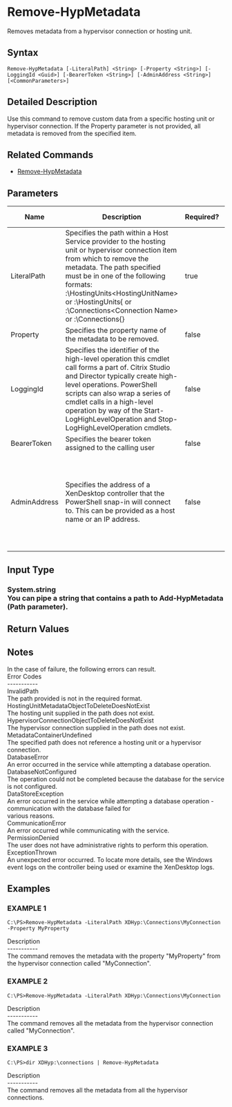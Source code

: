 ﻿# Remove-HypMetadata

   Removes metadata from a hypervisor connection or hosting unit.

## Syntax
```
Remove-HypMetadata [-LiteralPath] <String> [-Property <String>] [-LoggingId <Guid>] [-BearerToken <String>] [-AdminAddress <String>] [<CommonParameters>]
```

## Detailed Description
   Use this command to remove custom data from a specific hosting unit or hypervisor connection.  If the Property parameter is not provided, all metadata is removed from the specified item.

## Related Commands
  * [Remove-HypMetadata](Remove-HypMetadata.html)
## Parameters

| Name   | Description | Required? | Pipeline Input | Default Value |
| --- | --- | --- | --- | --- |
| LiteralPath | Specifies the path within a Host Service provider to the hosting unit or hypervisor connection item from which to remove the metadata. The path specified must be in one of the following formats: <drive>:\HostingUnits\<HostingUnitName> or  <drive>:\HostingUnits\{<HostingUnit Uid> or  <drive>:\Connections\<Connection Name> or  <drive>:\Connections\{<Connection Uid>} | true | true (ByValue) |  |
| Property | Specifies the property name of the metadata to be removed. | false | false |  |
| LoggingId | Specifies the identifier of the high-level operation this cmdlet call forms a part of. Citrix Studio and Director typically create high-level operations. PowerShell scripts can also wrap a series of cmdlet calls in a high-level operation by way of the Start-LogHighLevelOperation and Stop-LogHighLevelOperation cmdlets. | false | false |  |
| BearerToken | Specifies the bearer token assigned to the calling user | false | false |  |
| AdminAddress | Specifies the address of a XenDesktop controller that the PowerShell snap-in will connect to.  This can be provided as a host name or an IP address. | false | false | LocalHost. Once a value is provided by any cmdlet, this value will become the default. |

## Input Type
### System.string<br>    You can pipe a string that contains a path to Add-HypMetadata (Path parameter).
   
## Return Values
### 
   ## Notes
   In the case of failure, the following errors can result.<br>    Error Codes<br>    -----------<br>    InvalidPath<br>    The path provided is not in the required format.<br>    HostingUnitMetadataObjectToDeleteDoesNotExist<br>    The hosting unit supplied in the path does not exist.<br>    HypervisorConnectionObjectToDeleteDoesNotExist<br>    The hypervisor connection supplied in the path does not exist.<br>    MetadataContainerUndefined<br>    The specified path does not reference a hosting unit or a hypervisor connection.<br>    DatabaseError<br>    An error occurred in the service while attempting a database operation.<br>    DatabaseNotConfigured<br>    The operation could not be completed because the database for the service is not configured.<br>    DataStoreException<br>    An error occurred in the service while attempting a database operation - communication with the database failed for<br>    various reasons.<br>    CommunicationError<br>    An error occurred while communicating with the service.<br>    PermissionDenied<br>    The user does not have administrative rights to perform this operation.<br>    ExceptionThrown<br>    An unexpected error occurred.  To locate more details, see the Windows event logs on the controller being used or examine the XenDesktop logs.
## Examples

### EXAMPLE 1
```
C:\PS>Remove-HypMetadata -LiteralPath XDHyp:\Connections\MyConnection -Property MyProperty
```
   Description<br>-----------<br>The command removes the metadata with the property "MyProperty" from the hypervisor connection called "MyConnection".
### EXAMPLE 2
```
C:\PS>Remove-HypMetadata -LiteralPath XDHyp:\Connections\MyConnection
```
   Description<br>-----------<br>The command removes all the metadata from the hypervisor connection called "MyConnection".
### EXAMPLE 3
```
C:\PS>dir XDHyp:\connections | Remove-HypMetadata
```
   Description<br>-----------<br>The command removes all the metadata from all the hypervisor connections.
